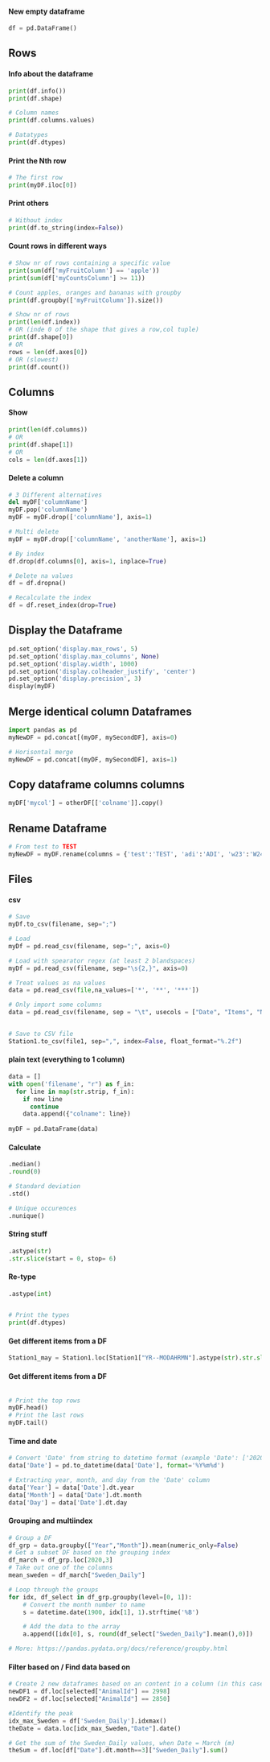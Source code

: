 #### New empty dataframe
```python
df = pd.DataFrame()
```

## Rows
#### Info about the dataframe
```python
print(df.info())
print(df.shape)

# Column names
print(df.columns.values)

# Datatypes
print(df.dtypes)

```

#### Print the Nth row
```python
# The first row
print(myDF.iloc[0])

```

#### Print others
```python
# Without index
print(df.to_string(index=False))

```



#### Count rows in different ways
```python
# Show nr of rows containing a specific value
print(sum(df['myFruitColumn'] == 'apple'))
print(sum(df['myCountsColumn'] >= 11))

# Count apples, oranges and bananas with groupby
print(df.groupby(['myFruitColumn']).size())

# Show nr of rows
print(len(df.index))
# OR (inde 0 of the shape that gives a row,col tuple)
print(df.shape[0])
# OR
rows = len(df.axes[0])
# OR (slowest)
print(df.count())
```

## Columns
#### Show
```python
print(len(df.columns))
# OR
print(df.shape[1])
# OR
cols = len(df.axes[1])
```


#### Delete a column
```python
# 3 Different alternatives
del myDF['columnName']
myDF.pop('columnName')
myDF = myDF.drop(['columnName'], axis=1)

# Multi delete
myDF = myDF.drop(['columnName', 'anotherName'], axis=1)

# By index
df.drop(df.columns[0], axis=1, inplace=True)

# Delete na values
df = df.dropna()

# Recalculate the index
df = df.reset_index(drop=True)
```

## Display the Dataframe
```python
pd.set_option('display.max_rows', 5)
pd.set_option('display.max_columns', None)
pd.set_option('display.width', 1000)
pd.set_option('display.colheader_justify', 'center')
pd.set_option('display.precision', 3)
display(myDF)
```
## Merge identical column Dataframes
```python
import pandas as pd
myNewDF = pd.concat[(myDF, mySecondDF], axis=0)

# Horisontal merge
myNewDF = pd.concat[(myDF, mySecondDF], axis=1)
```

## Copy dataframe columns columns
```python
myDF['mycol'] = otherDF[['colname']].copy()
```


## Rename Dataframe
```python
# From test to TEST
myNewDF = myDF.rename(columns = {'test':'TEST', 'adi':'ADI', 'w23':'W24'}, inplace = True)
```

## Files
#### csv
```python
# Save
myDf.to_csv(filename, sep=";")

# Load
myDf = pd.read_csv(filename, sep=";", axis=0)

# Load with spearator regex (at least 2 blandspaces)
myDf = pd.read_csv(filename, sep="\s{2,}", axis=0)

# Treat values as na values
data = pd.read_csv(file,na_values=['*', '**', '***'])

# Only import some columns
data = pd.read_csv(filename, sep = "\t", usecols = ["Date", "Items", "Name", "SomeOtherCol"])


# Save to CSV file
Station1.to_csv(file1, sep=",", index=False, float_format="%.2f")

```
#### plain text (everything to 1 column)
```python
data = []
with open('filename', "r") as f_in:
  for line in map(str.strip, f_in):
    if now line
      continue
    data.append({"colname": line})
    
myDF = pd.DataFrame(data)

```
                              
#### Calculate
```python
.median()
.round(0)

# Standard deviation
.std()

# Unique occurences
.nunique()
```

#### String stuff
```python
.astype(str)
.str.slice(start = 0, stop= 6)

```

#### Re-type
```python
.astype(int)


# Print the types
print(df.dtypes)
```

#### Get different items from a DF
```python
Station1_may = Station1.loc[Station1["YR--MODAHRMN"].astype(str).str.slice(start = 0, stop= 6) == '201705']

```

#### Get different items from a DF
```python

# Print the top rows
myDF.head()
# Print the last rows
myDF.tail()

```

#### Time and date
```python
# Convert 'Date' from string to datetime format (example 'Date': ['20200101', '20200201', '20200301', '20200401'])
data['Date'] = pd.to_datetime(data['Date'], format='%Y%m%d')

# Extracting year, month, and day from the 'Date' column
data['Year'] = data['Date'].dt.year
data['Month'] = data['Date'].dt.month
data['Day'] = data['Date'].dt.day
```



#### Grouping and multiindex
```python
# Group a DF
df_grp = data.groupby(["Year","Month"]).mean(numeric_only=False)
# Get a subset DF based on the grouping index
df_march = df_grp.loc[2020,3]
# Take out one of the columns
mean_sweden = df_march["Sweden_Daily"]

# Loop through the groups
for idx, df_select in df_grp.groupby(level=[0, 1]):
    # Convert the month number to name
    s = datetime.date(1900, idx[1], 1).strftime('%B')

    # Add the data to the array
    a.append([idx[0], s, round(df_select["Sweden_Daily"].mean(),0)])

# More: https://pandas.pydata.org/docs/reference/groupby.html

```

#### Filter based on / Find data based on
```python
# Create 2 new dataframes based on an content in a column (in this case the column AnimalId)
newDF1 = df.loc[selected["AnimalId"] == 2998]
newDF2 = df.loc[selected["AnimalId"] == 2850]

#Identify the peak 
idx_max_Sweden = df['Sweden_Daily'].idxmax()
theDate = data.loc[idx_max_Sweden,"Date"].date()

# Get the sum of the Sweden_Daily values, when Date = March (m)
theSum = df.loc[df["Date"].dt.month==3]["Sweden_Daily"].sum()

```



